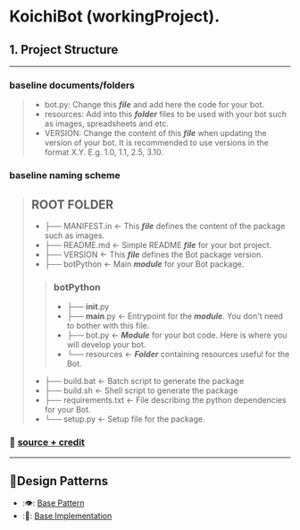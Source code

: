 # KoichiBot (workingProject).
## 1. Project Structure

---

### baseline documents/folders

> - bot.py: Change this ***file*** and add here the code for your bot.
> - resources: Add into this ***folder*** files to be used with your bot such as images, spreadsheets and etc. 
> - VERSION: Change the content of this ***file*** when updating the version of your bot. It is recommended to use versions in the format X.Y. E.g. 1.0, 1.1, 2.5, 3.10.

### baseline naming scheme
> ## ROOT FOLDER
> - ├── MANIFEST.in       <- This ***file*** defines the content of the package such as images.
> - ├── README.md         <- Simple README ***file*** for your bot project. 
> - ├── VERSION           <- This ***file*** defines the Bot package version.
> - ├── botPython         <- Main ***module*** for your Bot package.
> > ### botPython 
> > - ├── __init__.py 
> > - ├── __main__.py   <- Entrypoint for the ***module***. You don't need to bother with this file. 
> > - ├── bot.py        <- ***Module*** for your bot code. Here is where you will develop your bot. 
> >-   └── resources     <- ***Folder*** containing resources useful for the Bot. 
> - ├── build.bat         <- Batch script to generate the package 
> - ├── build.sh          <- Shell script to generate the package 
> - ├── requirements.txt  <- File describing the python dependencies for your Bot. 
> - └── setup.py          <- Setup file for the package.
> 

### :memo: [source + credit](https://botcity-dev.github.io/bot-python-template/project/)

---

## 🎨Design Patterns
- :👁️: [Base Pattern](https://refactoring.guru/design-patterns/proxy)
- :🧿: [Base Implementation](https://rednafi.github.io/digressions/python/2020/06/16/python-proxy-pattern.html)

